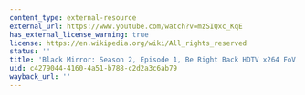 ```yaml
---
content_type: external-resource
external_url: https://www.youtube.com/watch?v=mzSIQxc_KqE
has_external_license_warning: true
license: https://en.wikipedia.org/wiki/All_rights_reserved
status: ''
title: 'Black Mirror: Season 2, Episode 1, Be Right Back HDTV x264 FoV'
uid: c4279044-4160-4a51-b788-c2d2a3c6ab79
wayback_url: ''
---
```


